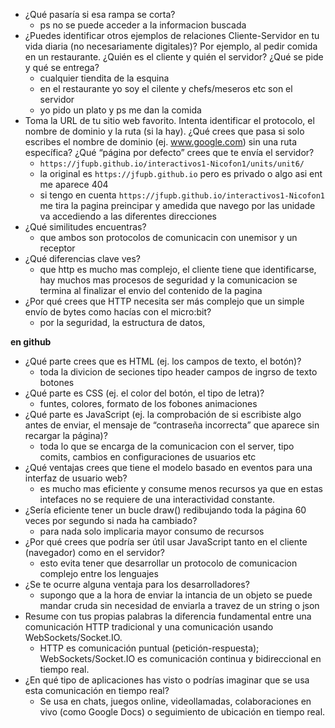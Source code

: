 + ¿Qué pasaría si esa rampa se corta?
  + ps no se puede acceder a la informacion buscada
+ ¿Puedes identificar otros ejemplos de relaciones Cliente-Servidor en tu vida diaria (no necesariamente digitales)? Por ejemplo, al pedir comida en un restaurante. ¿Quién es el cliente y quién el servidor? ¿Qué se pide y qué se entrega?
  + cualquier tiendita de la esquina
  +  en el restaurante yo soy el cilente y chefs/meseros etc son el servidor
  +  yo pido un plato y ps me dan la comida
+ Toma la URL de tu sitio web favorito. Intenta identificar el protocolo, el nombre de dominio y la ruta (si la hay). ¿Qué crees que pasa si solo escribes el nombre de dominio (ej. www.google.com) sin una ruta específica? ¿Qué “página por defecto” crees que te envía el servidor?
  + `https://jfupb.github.io/interactivos1-Nicofon1/units/unit6/`
  +  la original es `https://jfupb.github.io` pero es privado o algo asi ent me aparece 404
  +  si tengo en cuenta `https://jfupb.github.io/interactivos1-Nicofon1` me tira la pagina preincipar y amedida que navego por las unidade va accediendo a las diferentes direcciones
+ ¿Qué similitudes encuentras?
  + que ambos son protocolos de comunicacin con unemisor y un receptor
+ ¿Qué diferencias clave ves?
  + que http es mucho mas complejo, el cliente tiene que identificarse, hay muchos mas procesos de seguridad y la comunicacion se termina al finalizar el envio del contenido de la pagina
+ ¿Por qué crees que HTTP necesita ser más complejo que un simple envío de bytes como hacías con el micro:bit?
  + por la seguridad, la estructura de datos,

**en github**
+ ¿Qué parte crees que es HTML (ej. los campos de texto, el botón)?
  + toda la divicion de seciones tipo header campos de ingrso de texto botones  
+ ¿Qué parte es CSS (ej. el color del botón, el tipo de letra)?
  + funtes,  colores, formato de los fobones animaciones
+ ¿Qué parte es JavaScript (ej. la comprobación de si escribiste algo antes de enviar, el mensaje de “contraseña incorrecta” que aparece sin recargar la página)?
  + toda lo que se encarga de la comunicacion con el server, tipo comits, cambios en configuraciones de usuarios etc
+ ¿Qué ventajas crees que tiene el modelo basado en eventos para una interfaz de usuario web?
  + es mucho mas eficiente y consume menos recursos ya que en estas intefaces no se requiere de una interactividad constante.
+ ¿Sería eficiente tener un bucle draw() redibujando toda la página 60 veces por segundo si nada ha cambiado?
  + para nada solo implicaria mayor consumo de recursos
+ ¿Por qué crees que podría ser útil usar JavaScript tanto en el cliente (navegador) como en el servidor?
  + esto evita tener que desarrollar un protocolo de comunicacion complejo entre los lenguajes
+ ¿Se te ocurre alguna ventaja para los desarrolladores?
  + supongo que a la hora de enviar la intancia de un objeto se puede mandar cruda sin necesidad de enviarla a travez de un string o json
+ Resume con tus propias palabras la diferencia fundamental entre una comunicación HTTP tradicional y una comunicación usando WebSockets/Socket.IO.
  + HTTP es comunicación puntual (petición-respuesta); WebSockets/Socket.IO es comunicación continua y bidireccional en tiempo real.
+ ¿En qué tipo de aplicaciones has visto o podrías imaginar que se usa esta comunicación en tiempo real?
  + Se usa en chats, juegos online, videollamadas, colaboraciones en vivo (como Google Docs) o seguimiento de ubicación en tiempo real.
